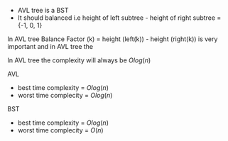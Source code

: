- AVL tree is a BST
- It should balanced i.e height of left subtree - height of right subtree = {-1, 0, 1}

In AVL tree Balance Factor (k) = height (left(k)) - height (right(k)) is very important and in AVL tree the 

In AVL tree the complexity will always be $Olog(n)$ 

AVL 
- best time complexity  = $Olog(n)$
- worst time complecity = $Olog(n)$

BST 
- best time complexity  = $Olog(n)$
- worst time complecity = $O(n)$


